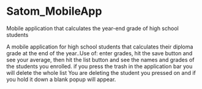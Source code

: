 # Satom_MobileApp
 Mobile application that calculates the year-end grade of high school students
 
 
 A mobile application for high school students that calculates their diploma grade at the end of the year..Use of: enter grades, hit the save button and see your average, then hit the list button and see the names and grades of the students you enrolled. if you press the trash in the application bar you will delete the whole list You are deleting the student you pressed on and if you hold it down a blank popup will appear.
